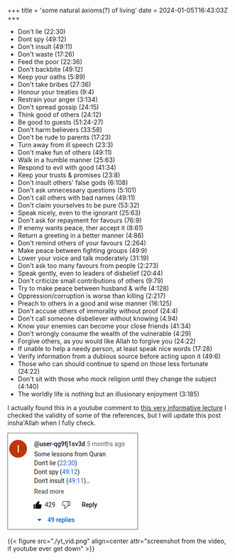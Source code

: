 +++
title = 'some natural axioms(?) of living'
date = 2024-01-05T16:43:03Z
+++


-   Don't lie (22:30)
-   Dont spy (49:12)
-   Don't insult (49:11)
-   Don't waste (17:26)
-   Feed the poor (22:36)
-   Don't backbite (49:12)
-   Keep your oaths (5:89)
-   Don't take bribes (27:36)
-   Honour your treaties (9:4)
-   Restrain your anger (3:134)
-   Don't spread gossip (24:15)
-   Think good of others (24:12)
-   Be good to guests (51:24-27)
-   Don't harm believers (33:58)
-   Don't be rude to parents (17:23)
-   Turn away from ill speech (23:3)
-   Don't make fun of others (49:11)
-   Walk in a humble manner (25:63)
-   Respond to evil with good (41:34)
-   Keep your trusts & promises (23:8)
-   Don't insult others' false gods (6:108)
-   Don't ask unnecessary questions (5:101)
-   Don't call others with bad names (49:11)
-   Don't claim yourselves to be pure (53:32)
-   Speak nicely, even to the ignorant (25:63)
-   Don't ask for repayment for favours (76:9)
-   If enemy wants peace, ther accept it (8:61)
-   Return a greeting in a better manner (4:86)
-   Don't remind others of your favours (2:264)
-   Make peace between fighting groups (49:9)
-   Lower your voice and talk moderately (31:19)
-   Don't ask too many favours from people (2:273)
-   Speak gently, even to leaders of disbelief (20:44)
-   Don't criticize small contributions of others (9:79)
-   Try to make peace between husband & wife (4:128)
-   Oppression/corruption is worse than killing (2:217)
-   Preach to others in a good and wise manner (16:125)
-   Don't accuse others of immorality without proof (24:4)
-   Don't call someone disbeliever without knowing (4.94)
-   Know your enemies can become your close friends (41:34)
-   Don't wrongly consume the wealth of the vulnerable (4:29)
-   Forgive others, as you would like Allah to forgive you (24:22)
-   If unable to help a needy person, at least speak nice words (17:28)
-   Verify information from a dubious source before acting upon it (49:6)
-   Those who can should continue to spend on those less fortunate (24:22)
-   Don't sit with those who mock religion until they change the subject (4:140)
-   The worldly life is nothing but an illusionary enjoyment (3:185)

I actually found this in a youtube comment to [this very informative lecture](https://www.youtube.com/watch?v=C8M4i9fvq1M)
I checked the validity of some of the references, but I will update this post insha'Allah when I fully check.

![screenshot of the comment](yt_scrt_hiswc.png)

<!-- ![screenshot of youtube vid](./yt_vid.png) -->
{{< figure src="./yt_vid.png" align=center attr="screenshot from the video, if youtube ever get down" >}}
